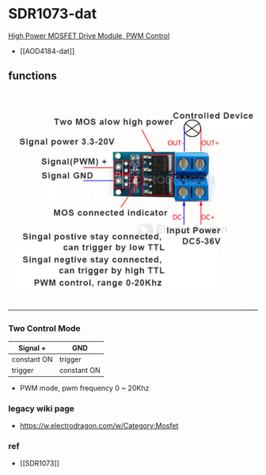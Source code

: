 # SDR1073-dat

[High Power MOSFET Drive Module, PWM Control](https://www.electrodragon.com/product/high-power-mosfet-drive-module-pwm-control/)


- [[AOD4184-dat]]


## functions 


![](2025-06-17-14-11-18.png)


### Two Control Mode

| Signal +    | GND         |
| ----------- | ----------- |
| constant ON | trigger     |
| trigger     | constant ON |

- PWM mode, pwm frequency 0 ~ 20Khz

### legacy wiki page

- https://w.electrodragon.com/w/Category:Mosfet




### ref

- [[SDR1073]]
